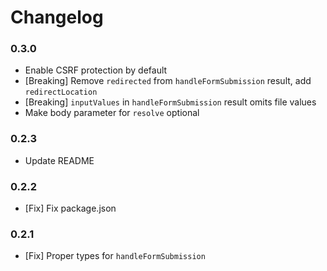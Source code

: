 # Changelog

### 0.3.0

- Enable CSRF protection by default
- [Breaking] Remove `redirected` from `handleFormSubmission` result, add `redirectLocation`
- [Breaking] `inputValues` in `handleFormSubmission` result omits file values
- Make body parameter for `resolve` optional

### 0.2.3

- Update README

### 0.2.2

- [Fix] Fix package.json

### 0.2.1

- [Fix] Proper types for `handleFormSubmission`